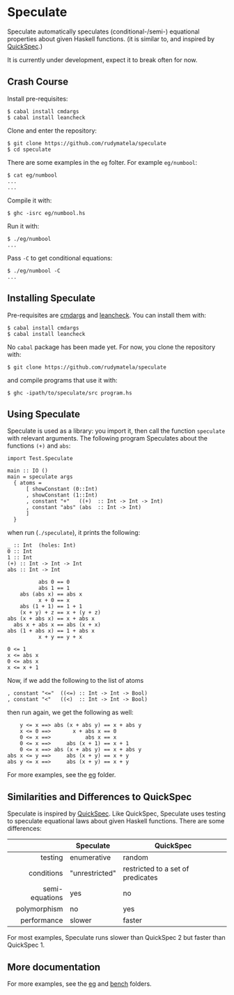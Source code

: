 Speculate
=========

Speculate automatically speculates (conditional-/semi-) equational properties
about given Haskell functions.
(it is similar to, and inspired by [QuickSpec].)

It is currently under development, expect it to break often for now.


Crash Course
------------

Install pre-requisites:

	$ cabal install cmdargs
	$ cabal install leancheck

Clone and enter the repository:

	$ git clone https://github.com/rudymatela/speculate
	$ cd speculate

There are some examples in the `eg` folter.  For example `eg/numbool`:

	$ cat eg/numbool
	...
	...

Compile it with:

	$ ghc -isrc eg/numbool.hs

Run it with:

	$ ./eg/numbool
	...

Pass `-C` to get conditional equations:

	$ ./eg/numbool -C
	...


Installing Speculate
--------------------

Pre-requisites are [cmdargs] and [leancheck].
You can install them with:

	$ cabal install cmdargs
	$ cabal install leancheck

No `cabal` package has been made yet.  For now, you clone the repository with:

	$ git clone https://github.com/rudymatela/speculate

and compile programs that use it with:

	$ ghc -ipath/to/speculate/src program.hs


Using Speculate
---------------

Speculate is used as a library: you import it, then call the function
`speculate` with relevant arguments.  The following program Speculates about
the functions `(+)` and `abs`:

	import Test.Speculate

	main :: IO ()
	main = speculate args
	  { atoms =
		  [ showConstant (0::Int)
		  , showConstant (1::Int)
		  , constant "+"   ((+)  :: Int -> Int -> Int)
		  , constant "abs" (abs  :: Int -> Int)
		  ]
	  }

when run (`./speculate`), it prints the following:

	_ :: Int  (holes: Int)
	0 :: Int
	1 :: Int
	(+) :: Int -> Int -> Int
	abs :: Int -> Int

	          abs 0 == 0
	          abs 1 == 1
	    abs (abs x) == abs x
	          x + 0 == x
	    abs (1 + 1) == 1 + 1
	    (x + y) + z == x + (y + z)
	abs (x + abs x) == x + abs x
	  abs x + abs x == abs (x + x)
	abs (1 + abs x) == 1 + abs x
	          x + y == y + x

	0 <= 1
	x <= abs x
	0 <= abs x
	x <= x + 1

Now, if we add the following to the list of atoms

	, constant "<="  ((<=) :: Int -> Int -> Bool)
	, constant "<"   ((<)  :: Int -> Int -> Bool)

then run again,
we get the following as well:

	    y <= x ==> abs (x + abs y) == x + abs y
	    x <= 0 ==>       x + abs x == 0
	    0 <= x ==>           abs x == x
	    0 <= x ==>     abs (x + 1) == x + 1
	    0 <= x ==> abs (x + abs y) == x + abs y
	abs x <= y ==>     abs (x + y) == x + y
	abs y <= x ==>     abs (x + y) == x + y

For more examples, see the [eg](eg) folder.


Similarities and Differences to QuickSpec
-----------------------------------------

Speculate is inspired by [QuickSpec].
Like QuickSpec, Speculate uses testing to speculate equational laws about given
Haskell functions.  There are some differences:

|                | Speculate      | QuickSpec                         |
| -------------: | -------------- | --------------------------------- |
| testing        | enumerative    | random                            |
| conditions     | "unrestricted" | restricted to a set of predicates |
| semi-equations | yes            | no                                |
| polymorphism   | no             | yes                               |
| performance    | slower         | faster                            |

For most examples, Speculate runs slower than QuickSpec 2 but faster than QuickSpec 1.


More documentation
------------------

For more examples, see the [eg](eg) and [bench](bench) folders.

[QuickSpec]: https://github.com/nick8325/quickspec
[leancheck]: https://hackage.haskell.org/package/leancheck
[cmdargs]: https://hackage.haskell.org/package/cmdargs
